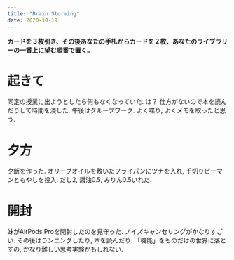 ```yaml
---
title: "Brain Storming"
date: 2020-10-19
---
```


**カードを３枚引き、その後あなたの手札からカードを２枚、あなたのライブラリーの一番上に望む順番で置く。**

# 起きて
同定の授業に出ようとしたら何もなくなっていた. は？ 仕方がないので本を読んだりして時間を潰した. 午後はグループワーク. よく喋り, よくメモを取ったと思う.

# 夕方
夕飯を作った. オリーブオイルを敷いたフライパンにツナを入れ, 千切りピーマンともやしを投入.
だし2, 醤油0.5, みりん0.5いれた.

# 開封
妹がAirPods Proを開封したのを見守った. ノイズキャンセリングがかなりすごい. その後はランニングしたり, 本を読んだり. 「機能」をものだけの世界に落とすの, かなり難しい思考実験かもしれない.